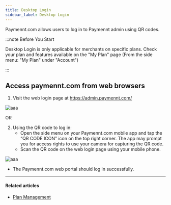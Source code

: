 ```yaml
---
title: Desktop Login
sidebar_label: Desktop Login
---
```


Paymennt.com allows users to log in to Paymennt admin using QR codes.

:::note Before You Start

Desktop Login is only applicable for merchants on specific plans. Check your plan and features available on the "My Plan" page (From the side menu: "My Plan" under "Account")

:::

## Access paymennt.com from web browsers

1. Visit the web login page at https://admin.paymennt.com/

![aaa](/img/community/account-management/desktop-login-1.png)

OR

2. Using the QR code to log in:
   * Open the side menu on your Paymennt.com mobile app and tap the “QR CODE ICON” icon on the top right corner. The app may prompt you for access rights to use your camera for capturing the QR code.
   * Scan the QR code on the web login page using your mobile phone.

![aaa](/img/community/account-management/desktop-login-2.png)

   * The Paymennt.com web portal should log in successfully.

***

#### Related articles

* [<ins>Plan Management</ins>](/2-account-management/5-plan-management/index.md)
